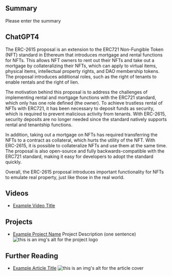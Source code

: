 ## Summary

Please enter the summary

## ChatGPT4

The ERC-2615 proposal is an extension to the ERC721 Non-Fungible Token (NFT) standard in Ethereum that introduces mortgage and rental functions for NFTs. This allows NFT owners to rent out their NFTs and take out a mortgage by collateralizing their NFTs, which can apply to virtual items, physical items, intellectual property rights, and DAO membership tokens. The proposal introduces additional roles, such as the right of tenants to enable rentals and the right of lien. 

The motivation behind this proposal is to address the challenges of implementing rental and mortgage functions with the ERC721 standard, which only has one role defined (the owner). To achieve trustless rental of NFTs with ERC721, it has been necessary to deposit funds as security, which is required to prevent malicious activity from tenants. With ERC-2615, security deposits are no longer needed since the standard natively supports rental and tenantship functions. 

In addition, taking out a mortgage on NFTs has required transferring the NFTs to a contract as collateral, which hurts the utility of the NFT. With ERC-2615, it is possible to collateralize NFTs and use them at the same time. The proposal is also open-source and fully backwards-compatible with the ERC721 standard, making it easy for developers to adopt the standard quickly. 

Overall, the ERC-2615 proposal introduces important functionality for NFTs to emulate real property, just like those in the real world.

## Videos

- [Example Video Title](https://www.youtube.com/watch?v=TDGq4aeevgY)

## Projects

- [Example Project Name](https://xxxx.xxx/xxxxx) Project Description (one sentence) ![this is an img's alt for the project logo](https://xxxx.xxx/project-logo.xxx)

## Further Reading

- [Example Article Title](https://xxxx.xxx/xxxxx) ![this is an img's alt for the article cover](https://xxxx.xxx/article-cover.xxx)
